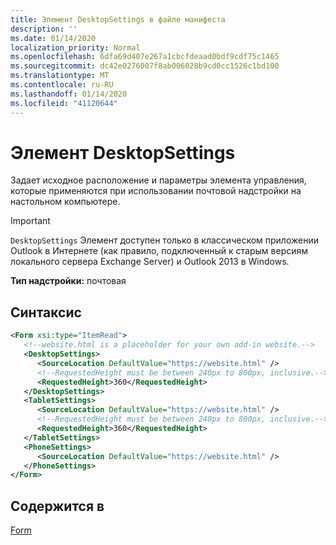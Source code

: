 ```yaml
---
title: Элемент DesktopSettings в файле манифеста
description: ''
ms.date: 01/14/2020
localization_priority: Normal
ms.openlocfilehash: 6dfa69d407e267a1cbcfdeaad0bdf9cdf75c1465
ms.sourcegitcommit: dc42e0276007f8ab006028b9cd0cc1526c1bd100
ms.translationtype: MT
ms.contentlocale: ru-RU
ms.lasthandoff: 01/14/2020
ms.locfileid: "41120644"
---
```

# <a name="desktopsettings-element"></a>Элемент DesktopSettings

Задает исходное расположение и параметры элемента управления, которые применяются при использовании почтовой надстройки на настольном компьютере.

> [!IMPORTANT]
> `DesktopSettings` Элемент доступен только в классическом приложении Outlook в Интернете (как правило, подключенный к старым версиям локального сервера Exchange Server) и Outlook 2013 в Windows.

**Тип надстройки:** почтовая

## <a name="syntax"></a>Синтаксис

```XML
<Form xsi:type="ItemRead">
   <!--website.html is a placeholder for your own add-in website.-->
   <DesktopSettings>
      <SourceLocation DefaultValue="https://website.html" />
      <!--RequestedHeight must be between 240px to 800px, inclusive.-->
      <RequestedHeight>360</RequestedHeight>
   </DesktopSettings>
   <TabletSettings>
      <SourceLocation DefaultValue="https://website.html" />
      <!--RequestedHeight must be between 240px to 800px, inclusive.-->
      <RequestedHeight>360</RequestedHeight>
   </TabletSettings>
   <PhoneSettings>
      <SourceLocation DefaultValue="https://website.html" />
   </PhoneSettings>
</Form>
```

## <a name="contained-in"></a>Содержится в

[Form](form.md)
